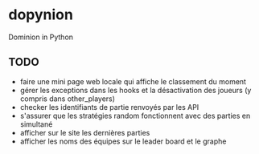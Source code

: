 # dopynion

Dominion in Python

## TODO

- faire une mini page web locale qui affiche le classement du moment
- gérer les exceptions dans les hooks et la désactivation des joueurs (y compris dans other_players)
- checker les identifiants de partie renvoyés par les API
- s'assurer que les stratégies random fonctionnent avec des parties en simultané
- afficher sur le site les dernières parties
- afficher les noms des équipes sur le leader board et le graphe
